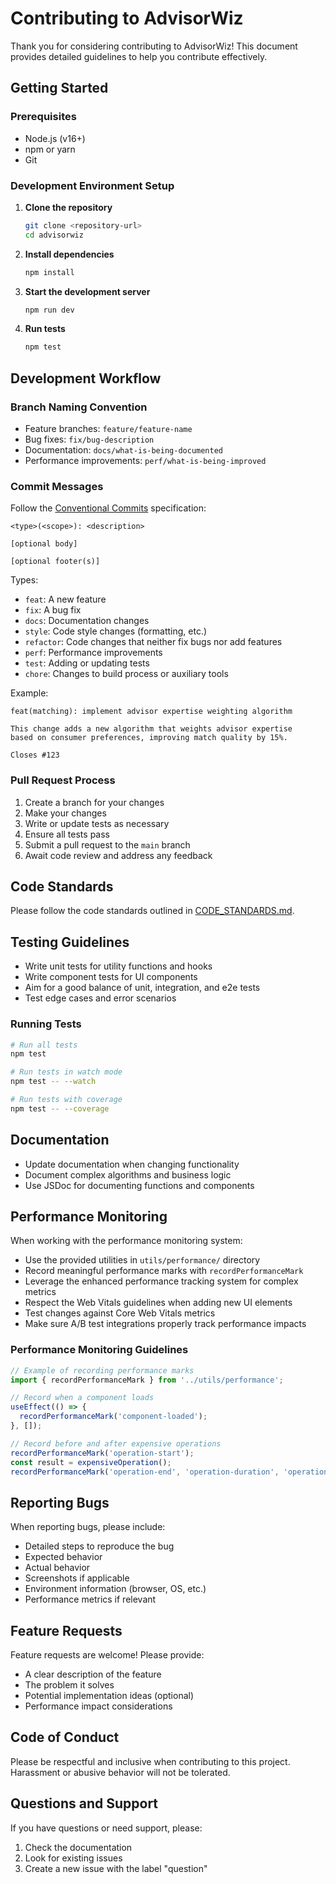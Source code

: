 
# Contributing to AdvisorWiz

Thank you for considering contributing to AdvisorWiz! This document provides detailed guidelines to help you contribute effectively.

## Getting Started

### Prerequisites

- Node.js (v16+)
- npm or yarn
- Git

### Development Environment Setup

1. **Clone the repository**
   ```bash
   git clone <repository-url>
   cd advisorwiz
   ```

2. **Install dependencies**
   ```bash
   npm install
   ```

3. **Start the development server**
   ```bash
   npm run dev
   ```

4. **Run tests**
   ```bash
   npm test
   ```

## Development Workflow

### Branch Naming Convention

- Feature branches: `feature/feature-name`
- Bug fixes: `fix/bug-description`
- Documentation: `docs/what-is-being-documented`
- Performance improvements: `perf/what-is-being-improved`

### Commit Messages

Follow the [Conventional Commits](https://www.conventionalcommits.org/) specification:

```
<type>(<scope>): <description>

[optional body]

[optional footer(s)]
```

Types:
- `feat`: A new feature
- `fix`: A bug fix
- `docs`: Documentation changes
- `style`: Code style changes (formatting, etc.)
- `refactor`: Code changes that neither fix bugs nor add features
- `perf`: Performance improvements
- `test`: Adding or updating tests
- `chore`: Changes to build process or auxiliary tools

Example:
```
feat(matching): implement advisor expertise weighting algorithm

This change adds a new algorithm that weights advisor expertise
based on consumer preferences, improving match quality by 15%.

Closes #123
```

### Pull Request Process

1. Create a branch for your changes
2. Make your changes
3. Write or update tests as necessary
4. Ensure all tests pass
5. Submit a pull request to the `main` branch
6. Await code review and address any feedback

## Code Standards

Please follow the code standards outlined in [CODE_STANDARDS.md](./CODE_STANDARDS.md).

## Testing Guidelines

- Write unit tests for utility functions and hooks
- Write component tests for UI components
- Aim for a good balance of unit, integration, and e2e tests
- Test edge cases and error scenarios

### Running Tests

```bash
# Run all tests
npm test

# Run tests in watch mode
npm test -- --watch

# Run tests with coverage
npm test -- --coverage
```

## Documentation

- Update documentation when changing functionality
- Document complex algorithms and business logic
- Use JSDoc for documenting functions and components

## Performance Monitoring

When working with the performance monitoring system:

- Use the provided utilities in `utils/performance/` directory
- Record meaningful performance marks with `recordPerformanceMark`
- Leverage the enhanced performance tracking system for complex metrics
- Respect the Web Vitals guidelines when adding new UI elements
- Test changes against Core Web Vitals metrics
- Make sure A/B test integrations properly track performance impacts

### Performance Monitoring Guidelines

```typescript
// Example of recording performance marks
import { recordPerformanceMark } from '../utils/performance';

// Record when a component loads
useEffect(() => {
  recordPerformanceMark('component-loaded');
}, []);

// Record before and after expensive operations
recordPerformanceMark('operation-start');
const result = expensiveOperation();
recordPerformanceMark('operation-end', 'operation-duration', 'operation-start');
```

## Reporting Bugs

When reporting bugs, please include:
- Detailed steps to reproduce the bug
- Expected behavior
- Actual behavior
- Screenshots if applicable
- Environment information (browser, OS, etc.)
- Performance metrics if relevant

## Feature Requests

Feature requests are welcome! Please provide:
- A clear description of the feature
- The problem it solves
- Potential implementation ideas (optional)
- Performance impact considerations

## Code of Conduct

Please be respectful and inclusive when contributing to this project. Harassment or abusive behavior will not be tolerated.

## Questions and Support

If you have questions or need support, please:
1. Check the documentation
2. Look for existing issues
3. Create a new issue with the label "question"

